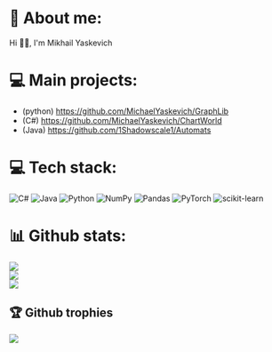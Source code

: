 # 💫 About me:
Hi 👋🏻, I'm Mikhail Yaskevich

# 💻 Main projects:
 - (python) https://github.com/MichaelYaskevich/GraphLib
 - (C#) https://github.com/MichaelYaskevich/ChartWorld
 - (Java) https://github.com/1Shadowscale1/Automats


# 💻 Tech stack:
![C#](https://img.shields.io/badge/c%23-%23239120.svg?style=for-the-badge&logo=c-sharp&logoColor=white) ![Java](https://img.shields.io/badge/java-%23ED8B00.svg?style=for-the-badge&logo=java&logoColor=white) ![Python](https://img.shields.io/badge/python-3670A0?style=for-the-badge&logo=python&logoColor=ffdd54) ![NumPy](https://img.shields.io/badge/numpy-%23013243.svg?style=for-the-badge&logo=numpy&logoColor=white) ![Pandas](https://img.shields.io/badge/pandas-%23150458.svg?style=for-the-badge&logo=pandas&logoColor=white) ![PyTorch](https://img.shields.io/badge/PyTorch-%23EE4C2C.svg?style=for-the-badge&logo=PyTorch&logoColor=white) ![scikit-learn](https://img.shields.io/badge/scikit--learn-%23F7931E.svg?style=for-the-badge&logo=scikit-learn&logoColor=white)
# 📊 Github stats:
![](https://github-readme-stats.vercel.app/api?username=MichaelYaskevich&theme=dracula&hide_border=true&include_all_commits=false&count_private=false)<br/>
![](https://github-readme-streak-stats.herokuapp.com/?user=MichaelYaskevich&theme=dracula&hide_border=true)<br/>
![](https://github-readme-stats.vercel.app/api/top-langs/?username=MichaelYaskevich&theme=dracula&hide_border=true&include_all_commits=false&count_private=false&layout=compact)

## 🏆 Github trophies
![](https://github-profile-trophy.vercel.app/?username=MichaelYaskevich&theme=dracula&no-frame=true&no-bg=true&margin-w=4)
